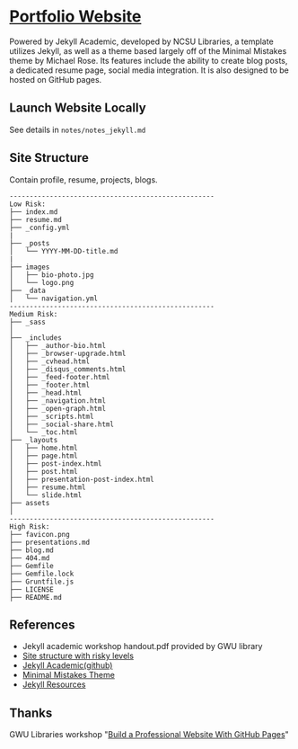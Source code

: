 # [Portfolio Website](https://san-wang.github.io)  

Powered by Jekyll Academic, developed by NCSU Libraries, a template utilizes Jekyll, as well as a theme based largely off of the Minimal Mistakes theme by Michael Rose. Its features include the ability to create blog posts, a dedicated resume page, social media integration. It is also designed to be hosted on GitHub pages.

## Launch Website Locally

See details in `notes/notes_jekyll.md`

## Site Structure

Contain profile, resume, projects, blogs.  
```
---------------------------------------------------
Low Risk:
├── index.md
├── resume.md
├── _config.yml
|
├── _posts
│   └── YYYY-MM-DD-title.md
|
├── images
│   ├── bio-photo.jpg
│   └── logo.png
├── _data
│   └── navigation.yml
---------------------------------------------------
Medium Risk:
├── _sass
│       
├── _includes
│   ├── _author-bio.html
│   ├── _browser-upgrade.html
│   ├── _cvhead.html
│   ├── _disqus_comments.html
│   ├── _feed-footer.html
│   ├── _footer.html
│   ├── _head.html
│   ├── _navigation.html
│   ├── _open-graph.html
│   ├── _scripts.html
│   ├── _social-share.html
│   └── _toc.html
├── _layouts
│   ├── home.html
│   ├── page.html
│   ├── post-index.html
│   ├── post.html
│   ├── presentation-post-index.html
│   ├── resume.html
│   └── slide.html
├── assets 
│ 
---------------------------------------------------
High Risk:
├── favicon.png
├── presentations.md
├── blog.md
├── 404.md
├── Gemfile
├── Gemfile.lock
├── Gruntfile.js
├── LICENSE
├── README.md
```

## References  

* Jekyll academic workshop handout.pdf provided by GWU library
* [Site structure with risky levels](https://ncsu-libraries.github.io/jekyll-academic-docs/advanced/#using-jekyll-locally)
* [Jekyll Academic](https://ncsu-libraries.github.io/jekyll-academic-docs/documentation/)[(github)](https://github.com/NCSU-Libraries/jekyll-academic)  
* [Minimal Mistakes Theme](https://mmistakes.github.io/minimal-mistakes/)
* [Jekyll Resources](https://jekyllrb.com/resources/)

## Thanks  

GWU Libraries workshop "[Build a Professional Website With GitHub Pages](https://library.gwu.edu/news-events/events/build-professional-website-github-pages%E2%80%8B)"
